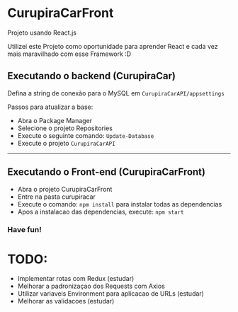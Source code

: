 # CurupiraCarFront
Projeto usando React.js

Utilizei este Projeto como oportunidade para aprender React e cada vez mais maravilhado com esse Framework :D

## Executando o backend (CurupiraCar)
Defina a string de conexão para o MySQL em ```CurupiraCarAPI/appsettings```

Passos para atualizar a base:
- Abra o Package Manager                       
- Selecione o projeto Repositories                            
- Execute o seguinte comando: ```Update-Database```
- Execute o projeto ```CurupiraCarAPI```

----
## Executando o Front-end (CurupiraCarFront) 
                
- Abra o projeto CurupiraCarFront
- Entre na pasta curupiracar
- Execute o comando: ```npm install``` para instalar todas as dependencias
- Apos a instalacao das dependencias, execute: ```npm start```
### Have fun!
                


# TODO:
- Implementar rotas com Redux (estudar)
- Melhorar a padronizaçao dos Requests com Axios
- Utilizar variaveis Environment para aplicacao de URLs (estudar)
- Melhorar as validacoes (estudar)
